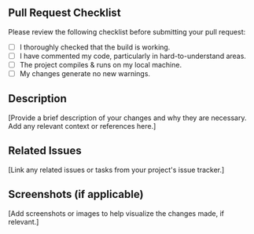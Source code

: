 ## Pull Request Checklist

Please review the following checklist before submitting your pull request:

- [ ] I thoroughly checked that the build is working.
- [ ] I have commented my code, particularly in hard-to-understand areas.
- [ ] The project compiles & runs on my local machine.
- [ ] My changes generate no new warnings.

## Description

[Provide a brief description of your changes and why they are necessary. Add any relevant context or references here.]

## Related Issues

[Link any related issues or tasks from your project's issue tracker.]

## Screenshots (if applicable)

[Add screenshots or images to help visualize the changes made, if relevant.]

